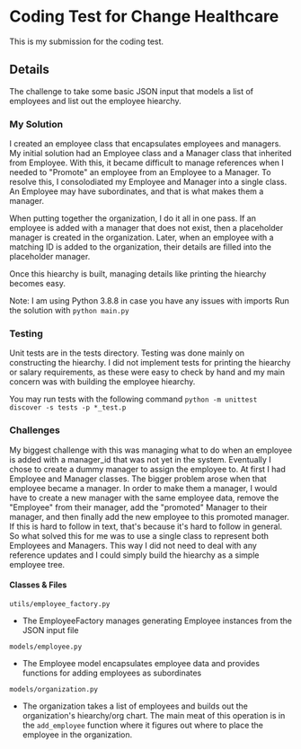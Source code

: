 # Coding Test for Change Healthcare
This is my submission for the coding test.

## Details
The challenge to take some basic JSON input that models a list of employees
and list out the employee hiearchy.

### My Solution
I created an employee class that encapsulates employees and managers. My
initial solution had an Employee class and a Manager class that inherited from
Employee. With this, it became difficult to manage references when I needed to
"Promote" an employee from an Employee to a Manager. To resolve this,
I consolodiated my Employee and Manager into a single class. An Employee
may have subordinates, and that is what makes them a manager.

When putting together the organization, I do it all in one pass. If an employee
is added with a manager that does not exist, then a placeholder manager is created
in the organization. Later, when an employee with a matching ID is added to the
organization, their details are filled into the placeholder manager.

Once this hiearchy is built, managing details like printing the hiearchy becomes easy.

Note: I am using Python 3.8.8 in case you have any issues with imports
Run the solution with `python main.py`


### Testing
Unit tests are in the tests directory. Testing was done mainly on constructing
the hiearchy. I did not implement tests for printing the hiearchy or salary
requirements, as these were easy to check by hand and my main concern was with
building the employee hiearchy.

You may run tests with the following command
`python -m unittest discover -s tests -p *_test.p`

### Challenges
My biggest challenge with this was managing what to do when an employee is added
with a manager_id that was not yet in the system. Eventually I chose to create
a dummy manager to assign the employee to. At first I had Employee and Manager
classes. The bigger problem arose when that
employee became a manager. In order to make them a manager, I would have to
create a new manager with the same employee data, remove the "Employee" from their
manager, add the "promoted" Manager to their manager, and then finally add the
new employee to this promoted manager. If this is hard to follow in text, that's
because it's hard to follow in general. So what solved this for me was to use
a single class to represent both Employees and Managers. This way I did not
need to deal with any reference updates and I could simply build the hiearchy
as a simple employee tree.

#### Classes & Files
`utils/employee_factory.py`
- The EmployeeFactory manages generating Employee instances from the JSON input
  file

`models/employee.py`
- The Employee model encapsulates employee data and provides functions for adding
  employees as subordinates

`models/organization.py`
- The organization takes a list of employees and builds out the organization's
  hiearchy/org chart. The main meat of this operation is in the `add_employee`
  function where it figures out where to place the employee in the organization.